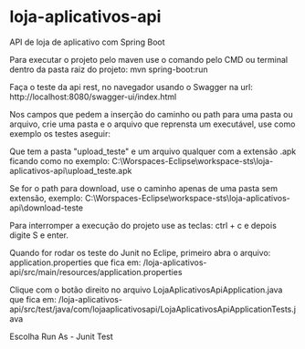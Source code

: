 # loja-aplicativos-api
API de loja de aplicativo com Spring Boot

Para executar o projeto pelo maven use o comando pelo CMD ou terminal dentro da pasta raiz do projeto: mvn spring-boot:run

Faça o teste da api rest, no navegador usando o Swagger na url: http://localhost:8080/swagger-ui/index.html

Nos campos que pedem a inserção do caminho ou path para uma pasta ou arquivo, crie uma pasta e o arquivo que reprensta um executável, use como exemplo os testes aseguir:

Que tem a pasta "upload_teste" e um arquivo qualquer com a extensão .apk ficando como no exemplo: C:\Worspaces-Eclipse\workspace-sts\loja-aplicativos-api\upload_teste.apk

Se for o path para download, use o caminho apenas de uma pasta sem extensão, exemplo:
C:\Worspaces-Eclipse\workspace-sts\loja-aplicativos-api\download-teste

Para interromper a execução do projeto use as teclas: ctrl + c e depois digite S e enter.

Quando for rodar os teste do Junit no Eclipe, primeiro abra o arquivo: application.properties
que fica em: /loja-aplicativos-api/src/main/resources/application.properties

Clique com o botão direito no arquivo LojaAplicativosApiApplication.java que fica em:
/loja-aplicativos-api/src/test/java/com/lojaaplicativosapi/LojaAplicativosApiApplicationTests.java

Escolha Run As - Junit Test





